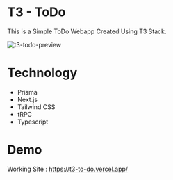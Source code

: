 # T3 - ToDo

This is a Simple ToDo Webapp Created Using T3 Stack.

![t3-todo-preview](https://user-images.githubusercontent.com/75238302/210564132-9e0cb4de-0697-4022-bbe7-69613009a091.png)

# Technology

- Prisma
- Next.js
- Tailwind CSS
- tRPC
- Typescript

# Demo

Working Site : https://t3-to-do.vercel.app/
